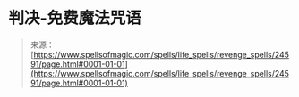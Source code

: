 <!--yml

category: 未分类

date: 2024-06-12 19:10:38

-->

# 判决-免费魔法咒语

> 来源：[https://www.spellsofmagic.com/spells/life_spells/revenge_spells/24591/page.html#0001-01-01](https://www.spellsofmagic.com/spells/life_spells/revenge_spells/24591/page.html#0001-01-01)
